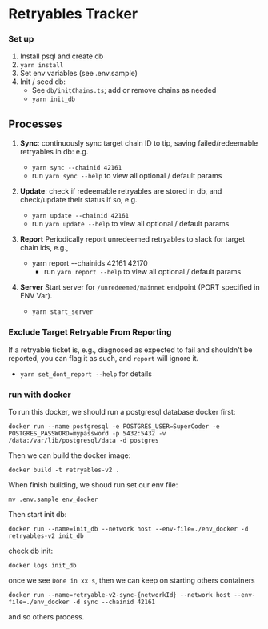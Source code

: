 # Retryables Tracker

### Set up
1. Install psql and create db
1. `yarn install`
1. Set env variables (see .env.sample)
1. Init / seed db:
    - See `db/initChains.ts`; add or remove chains as needed
    - `yarn init_db`

## Processes
1. **Sync**: continuously sync target chain ID to tip, saving failed/redeemable retryables in db: e.g. 
    - `yarn sync --chainid 42161`
    - run `yarn sync --help` to view all optional / default params

2. **Update**: check if redeemable retryables are stored in db, and check/update their status if so, e.g. 
    - `yarn update --chainid 42161`
    - run `yarn update --help` to view all optional / default params

3. **Report** Periodically report unredeemed retryables to slack for target chain ids, e.g.,
    - yarn report --chainids 42161 42170
        - run `yarn report --help` to view all optional / default params

4. **Server** Start server for `/unredeemed/mainnet` endpoint (PORT specified in ENV Var).
    - `yarn start_server`

### Exclude Target Retryable From Reporting
If a retryable ticket is, e.g., diagnosed as expected to fail and shouldn't be reported, you can flag it as such, and `report` will ignore it. 

- `yarn set_dont_report --help` for details


### run with docker
To run this docker, we should run a postgresql database docker first:
```
docker run --name postgresql -e POSTGRES_USER=SuperCoder -e POSTGRES_PASSWORD=mypassword -p 5432:5432 -v /data:/var/lib/postgresql/data -d postgres
```
Then we can build the docker image:
```
docker build -t retryables-v2 .
```
When finish building, we shoud run set our env file:
```
mv .env.sample env_docker
```
Then start init db:
```
docker run --name=init_db --network host --env-file=./env_docker -d retryables-v2 init_db
```
check db init:
```
docker logs init_db
```
once we see `Done in xx s`, then we can keep on starting others containers
```
docker run --name=retryable-v2-sync-{networkId} --network host --env-file=./env_docker -d sync --chainid 42161
```
and so others process.
